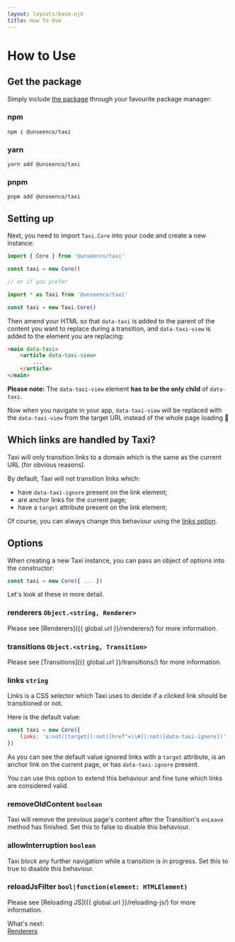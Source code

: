 ```yaml
---
layout: layouts/base.njk
title: How To Use
---
```

# How to Use
## Get the package

Simply include [the package](https://www.npmjs.com/package/@unseenco/taxi) through your favourite package manager:

### npm
```
npm i @unseenco/taxi
```

### yarn
```
yarn add @unseenco/taxi
```

### pnpm
```
pnpm add @unseenco/taxi
```

## Setting up
Next, you need to import `Taxi.Core` into your code and create a new instance:

```js
import { Core } from '@unseenco/taxi'

const taxi = new Core()

// or if you prefer

import * as Taxi from '@unseenco/taxi'

const taxi = new Taxi.Core()
```

Then amend your HTML so that `data-taxi` is added  to the parent of the content you want to replace during a transition, and `data-taxi-view` is added to the element you are replacing:


```html
<main data-taxi>
    <article data-taxi-view>
        ...
    </article>
</main>
```

**Please note:** The `data-taxi-view` element **has to be the only child** of `data-taxi`.


Now when you navigate in your app, `data-taxi-view` will be replaced with the `data-taxi-view` from the target URL instead of the whole page loading 🥳


## Which links are handled by Taxi?
Taxi will only transition links to a domain which is the same as the current URL (for obvious reasons).

By default, Taxi will not transition links which:

* have `data-taxi-ignore` present on the link element;
* are anchor links for the current page;
* have a `target` attribute present on the link element;

Of course, you can always change this behaviour using the [links option](#links-string).

## Options
When creating a new Taxi instance, you can pass an object of options into the constructor:

```js
const taxi = new Core({ ... })
```

Let's look at these in more detail.

### renderers `Object.<string, Renderer>`
Please see [Renderers]({{ global.url }}/renderers/) for more information.


### transitions `Object.<string, Transition>`
Please see [Transitions]({{ global.url }}/transitions/) for more information.

### links `string`
Links is a CSS selector which Taxi uses to decide if a clicked link should be transitioned or not.

Here is the default value:
```js
const taxi = new Core({ 
    links: 'a:not([target]):not([href^=\\#]):not([data-taxi-ignore])'
})
```

As you can see the default value ignored links with a `target` attribute, is an anchor link on the current page, or has `data-taxi-ignore` present.

You can use this option to extend this behaviour and fine tune which links are considered valid.


### removeOldContent `boolean`
Taxi will remove the previous page's content after the Transition's `onLeave` method has finished. Set this to false to disable this behaviour.

### allowInterruption `boolean`
Taxi block any further navigation while a transition is in progress. Set this to true to disable this behaviour.


### reloadJsFilter `bool|function(element: HTMLElement)`
Please see [Reloading JS]({{ global.url }}/reloading-js/) for more information.


<div class="border rounded-sm p-4 mt-16">
    <div class="text-sm mb-2 font-bold">What's next:</div>
    <div>
        <a href="{{ global.url }}/renderers/">Renderers</a>
    </div>
</div>